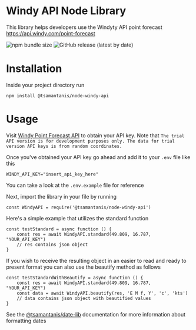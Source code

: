 # Windy API Node Library

This library helps developers use the Windyty API point forecast https://api.windy.com/point-forecast

![npm bundle size](https://img.shields.io/bundlephobia/min/@tsamantanis/node-windy-api?style=for-the-badge)
![GitHub release (latest by date)](https://img.shields.io/github/v/release/tsamantanis/node-windy-api?style=for-the-badge)

# Installation

Inside your project directory run
```
npm install @tsamantanis/node-windy-api
```

# Usage

Visit [Windy Point Forecast API](https://api.windy.com/point-forecast/docs#model) to obtain your API key. Note that `The trial API version is for development purposes only. The data for trial version API keys is from random coordinates.`

Once you've obtained your API key go ahead and add it to your `.env` file like this
```
WINDY_API_KEY="insert_api_key_here"
```
You can take a look at the `.env.example` file for reference

Next, import the library in your file by running
```
const WindyAPI = require('@tsamantanis/node-windy-api')
```

Here's a simple example that utilizes the standard function
```
const testStandard = async function () {
    const res = await WindyAPI.standard(49.809, 16.787, "YOUR_API_KEY")
    // res contains json object
}
```
If you wish to receive the resulting object in an easier to read and ready to present format you can also use the beautify method as follows
```
const testStandardWithBeautify = async function () {
    const res = await WindyAPI.standard(49.809, 16.787, "YOUR_API_KEY")    
    const data = await WindyAPI.beautify(res, 'E M f, Y', 'c', 'kts')
    // data contains json object with beautified values
}
```
See the [@tsamantanis/date-lib](https://www.npmjs.com/package/@tsamantanis/date-lib) documentation for more information about formatting dates
